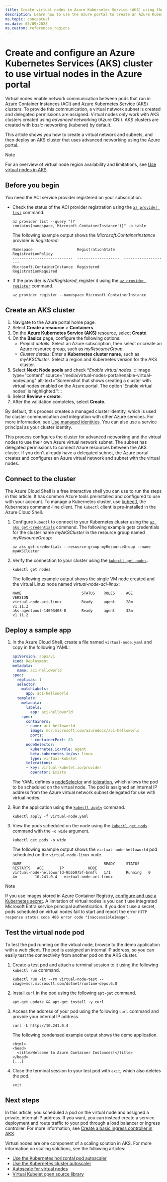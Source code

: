 ```yaml
---
title: Create virtual nodes in Azure Kubernetes Service (AKS) using the Azure portal
description: Learn how to use the Azure portal to create an Azure Kubernetes Services (AKS) cluster that uses virtual nodes to run pods.
ms.topic: conceptual
ms.date: 05/09/2023
ms.custom: references_regions
---
```


# Create and configure an Azure Kubernetes Services (AKS) cluster to use virtual nodes in the Azure portal

Virtual nodes enable network communication between pods that run in Azure Container Instances (ACI) and Azure Kubernetes Service (AKS) clusters. To provide this communication, a virtual network subnet is created and delegated permissions are assigned. Virtual nodes only work with AKS clusters created using *advanced* networking (Azure CNI). AKS clusters are created with *basic* networking (kubenet) by default.

This article shows you how to create a virtual network and subnets, and then deploy an AKS cluster that uses advanced networking using the Azure portal.

> [!NOTE]
> For an overview of virtual node region availability and limitations, see [Use virtual nodes in AKS](virtual-nodes.md).

## Before you begin

You need the ACI service provider registered on your subscription.

* Check the status of the ACI provider registration using the [`az provider list`][az-provider-list] command.

    ```azurecli-interactive
    az provider list --query "[?contains(namespace,'Microsoft.ContainerInstance')]" -o table
    ```

    The following example output shows the *Microsoft.ContainerInstance* provider is *Registered*:

    ```output
    Namespace                    RegistrationState    RegistrationPolicy
    ---------------------------  -------------------  --------------------
    Microsoft.ContainerInstance  Registered           RegistrationRequired
    ```

* If the provider is *NotRegistered*, register it using the [`az provider register`][az-provider-register] command.

    ```azurecli-interactive
    az provider register --namespace Microsoft.ContainerInstance
    ```

## Create an AKS cluster

1. Navigate to the Azure portal home page.
2. Select **Create a resource** > **Containers**.
3. On the **Azure Kubernetes Service (AKS)** resource, select **Create**.
4. On the **Basics** page, configure the following options:
   * *Project details*: Select an Azure subscription, then select or create an Azure resource group, such as *myResourceGroup*.
   * *Cluster details*: Enter a **Kubernetes cluster name**, such as *myAKSCluster*. Select a region and Kubernetes version for the AKS cluster.
5. Select **Next: Node pools** and check **Enable virtual nodes*.
    :::image type="content" source="media/virtual-nodes-portal/enable-virtual-nodes.png" alt-text="Screenshot that shows creating a cluster with virtual nodes enabled on the Azure portal. The option 'Enable virtual nodes' is highlighted.":::
6. Select **Review + create**.
7. After the validation completes, select **Create**.

By default, this process creates a managed cluster identity, which is used for cluster communication and integration with other Azure services. For more information, see [Use managed identities](use-managed-identity.md). You can also use a service principal as your cluster identity.

This process configures the cluster for advanced networking and the virtual nodes to use their own Azure virtual network subnet. The subnet has delegated permissions to connect Azure resources between the AKS cluster. If you don't already have a delegated subnet, the Azure portal creates and configures an Azure virtual network and subnet with the virtual nodes.

## Connect to the cluster

The Azure Cloud Shell is a free interactive shell you can use to run the steps in this article. It has common Azure tools preinstalled and configured to use with your account. To manage a Kubernetes cluster, use [kubectl][kubectl], the Kubernetes command-line client. The `kubectl` client is pre-installed in the Azure Cloud Shell.

1. Configure `kubectl` to connect to your Kubernetes cluster using the [`az aks get-credentials`][az-aks-get-credentials] command. The following example gets credentials for the cluster name *myAKSCluster* in the resource group named *myResourceGroup*:

    ```azurecli-interactive
    az aks get-credentials --resource-group myResourceGroup --name myAKSCluster
    ```

2. Verify the connection to your cluster using the [`kubectl get nodes`][kubectl-get].

    ```azurecli-interactive
    kubectl get nodes
    ```

    The following example output shows the single VM node created and the virtual Linux node named *virtual-node-aci-linux*:

    ```output
    NAME                           STATUS    ROLES     AGE       VERSION
    virtual-node-aci-linux         Ready     agent     28m       v1.11.2
    aks-agentpool-14693408-0       Ready     agent     32m       v1.11.2
    ```

## Deploy a sample app

1. In the Azure Cloud Shell, create a file named `virtual-node.yaml` and copy in the following YAML:

    ```yaml
    apiVersion: apps/v1
    kind: Deployment
    metadata:
      name: aci-helloworld
    spec:
      replicas: 1
      selector:
        matchLabels:
          app: aci-helloworld
      template:
        metadata:
          labels:
            app: aci-helloworld
        spec:
          containers:
          - name: aci-helloworld
            image: mcr.microsoft.com/azuredocs/aci-helloworld
            ports:
            - containerPort: 80
          nodeSelector:
            kubernetes.io/role: agent
            beta.kubernetes.io/os: linux
            type: virtual-kubelet
          tolerations:
          - key: virtual-kubelet.io/provider
            operator: Exists
    ```

    The YAML defines a [nodeSelector][node-selector] and [toleration][toleration], which allows the pod to be scheduled on the virtual node. The pod is assigned an internal IP address from the Azure virtual network subnet delegated for use with virtual nodes.

2. Run the application using the [`kubectl apply`][kubectl-apply] command.

    ```azurecli-interactive
    kubectl apply -f virtual-node.yaml
    ```

3. View the pods scheduled on the node using the [`kubectl get pods`][kubectl-get] command with the `-o wide` argument.

    ```azurecli-interactive
    kubectl get pods -o wide
    ```

    The following example output shows the `virtual-node-helloworld` pod scheduled on the `virtual-node-linux` node.

    ```output
    NAME                                     READY     STATUS    RESTARTS   AGE       IP           NODE
    virtual-node-helloworld-9b55975f-bnmfl   1/1       Running   0          4m        10.241.0.4   virtual-node-aci-linux
    ```

> [!NOTE]
> If you use images stored in Azure Container Registry, [configure and use a Kubernetes secret][acr-aks-secrets]. A limitation of virtual nodes is you can't use integrated Microsoft Entra service principal authentication. If you don't use a secret, pods scheduled on virtual nodes fail to start and report the error `HTTP response status code 400 error code "InaccessibleImage"`.

## Test the virtual node pod

To test the pod running on the virtual node, browse to the demo application with a web client. The pod is assigned an internal IP address, so you can easily test the connectivity from another pod on the AKS cluster.

1. Create a test pod and attach a terminal session to it using the following `kubectl run` command.

    ```console
    kubectl run -it --rm virtual-node-test --image=mcr.microsoft.com/dotnet/runtime-deps:6.0
    ```

2. Install `curl` in the pod using the following `apt-get` command.

    ```console
    apt-get update && apt-get install -y curl
    ```

3. Access the address of your pod using the following `curl` command and provide your internal IP address.

    ```console
    curl -L http://10.241.0.4
    ```

    The following condensed example output shows the demo application.

    ```output
    <html>
    <head>
      <title>Welcome to Azure Container Instances!</title>
    </head>
    [...]
    ```

4. Close the terminal session to your test pod with `exit`, which also deletes the pod.

    ```console
    exit
    ```

## Next steps

In this article, you scheduled a pod on the virtual node and assigned a private, internal IP address. If you want, you can instead create a service deployment and route traffic to your pod through a load balancer or ingress controller. For more information, see [Create a basic ingress controller in AKS][aks-basic-ingress].

Virtual nodes are one component of a scaling solution in AKS. For more information on scaling solutions, see the following articles:

* [Use the Kubernetes horizontal pod autoscaler][aks-hpa]
* [Use the Kubernetes cluster autoscaler][aks-cluster-autoscaler]
* [Autoscale for virtual nodes][virtual-node-autoscale]
* [Virtual Kubelet open source library][virtual-kubelet-repo]

<!-- LINKS - external -->
[kubectl]: https://kubernetes.io/docs/reference/kubectl/
[kubectl-get]: https://kubernetes.io/docs/reference/generated/kubectl/kubectl-commands#get
[kubectl-apply]: https://kubernetes.io/docs/reference/generated/kubectl/kubectl-commands#apply
[node-selector]:https://kubernetes.io/docs/concepts/configuration/assign-pod-node/
[toleration]: https://kubernetes.io/docs/concepts/configuration/taint-and-toleration/
[virtual-node-autoscale]: https://github.com/Azure-Samples/virtual-node-autoscale
[virtual-kubelet-repo]: https://github.com/virtual-kubelet/virtual-kubelet
[acr-aks-secrets]: https://kubernetes.io/docs/tasks/configure-pod-container/pull-image-private-registry/

<!-- LINKS - internal -->
[az-aks-get-credentials]: /cli/azure/aks#az_aks_get_credentials
[aks-hpa]: tutorial-kubernetes-scale.md
[aks-cluster-autoscaler]: cluster-autoscaler.md
[aks-basic-ingress]: ingress-basic.md
[az-provider-list]: /cli/azure/provider#az_provider_list
[az-provider-register]: /cli/azure/provider#az_provider_register
